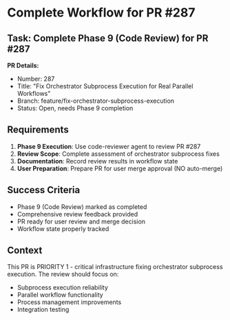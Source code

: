 # Complete Workflow for PR #287

## Task: Complete Phase 9 (Code Review) for PR #287

**PR Details:**
- Number: 287
- Title: "Fix Orchestrator Subprocess Execution for Real Parallel Workflows"
- Branch: feature/fix-orchestrator-subprocess-execution
- Status: Open, needs Phase 9 completion

## Requirements

1. **Phase 9 Execution**: Use code-reviewer agent to review PR #287
2. **Review Scope**: Complete assessment of orchestrator subprocess fixes
3. **Documentation**: Record review results in workflow state
4. **User Preparation**: Prepare PR for user merge approval (NO auto-merge)

## Success Criteria

- Phase 9 (Code Review) marked as completed
- Comprehensive review feedback provided
- PR ready for user review and merge decision
- Workflow state properly tracked

## Context

This PR is PRIORITY 1 - critical infrastructure fixing orchestrator subprocess execution. The review should focus on:
- Subprocess execution reliability
- Parallel workflow functionality
- Process management improvements
- Integration testing
